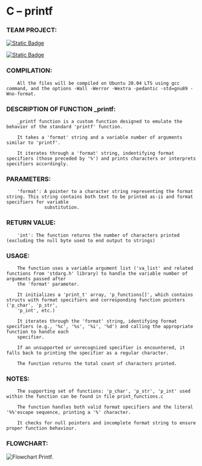 # C – printf


### TEAM PROJECT:

[![Static Badge](https://img.shields.io/badge/build-Oana-brightgreen?logo=github&label=Github&labelColor=19199&color=191919
)](https://github.com/OanaFun)

[![Static Badge](https://img.shields.io/badge/build-José-brightgreen?logo=github&label=Github&labelColor=19199&color=191919
)](https://github.com/MagicEmperador)


### COMPILATION:

	    All the files will be compiled on Ubuntu 20.04 LTS using gcc command, and the options -Wall -Werror -Wextra -pedantic -std=gnu89 -Wno-format.


### DESCRIPTION OF FUNCTION _printf:

	    _printf function is a custom function designed to emulate the behavior of the standard 'printf' function.

	    It takes a 'format' string and a variable number of arguments similar to 'printf'.

	    It iterates through a 'format' string, indentifying format specifiers (those preceded by '%') and prints characters or interprets specifiers accordingly.


### PARAMETERS:

	    'format': A pointer to a character string representing the format string. This string contains both text to be printed as-is and format specifiers for variable
	    	      substitution.


### RETURN VALUE:

	    'int': The function returns the number of characters printed (excluding the null byte used to end output to strings)


### USAGE:

	    The function uses a variable argument list ('va_list' and related functions from 'stdarg.h' library) to handle the variable number of arguments passed after
	    the 'format' parameter.

	    It initializes a 'print_t' array, 'p_functions[]', which contains structs with format specifiers and corresponding function pointers ('p_char', 'p_str',
	    'p_int', etc.)

	    It iterates through the 'format' string, identifying format specifiers (e.g., '%c', '%s', '%i', '%d') and calling the appropriate function to handle each
	    specifier.

	    If an unsupported or unrecognized specifier is encountered, it falls back to printing the specifier as a regular character.

	    The function returns the total count of characters printed.


### NOTES:

	    The supporting set of functions: 'p_char', 'p_str', 'p_int' used within the function can be found in file print_functions.c

	    The function handles both valid format specifiers and the literal '%%'escape sequence, printing a '%' character.

	    It checks for null pointers and incomplete format string to ensure proper function behaviour.


### FLOWCHART:

![Flowchart Printf](https://github.com/MagicEmperador/holbertonschool-printf/assets/144609420/2078e8e2-fac7-4842-b91e-6d18932e1913).
